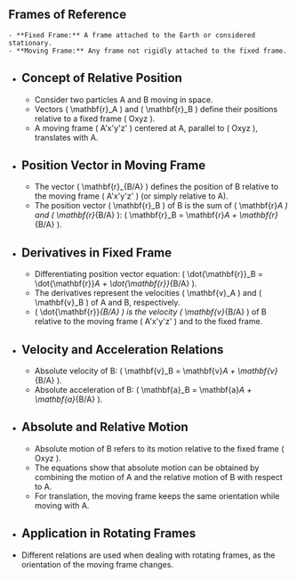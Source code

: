 ## Frames of Reference
	- **Fixed Frame:** A frame attached to the Earth or considered stationary.
	- **Moving Frame:** Any frame not rigidly attached to the fixed frame.
- ## Concept of Relative Position
	- Consider two particles A and B moving in space.
	- Vectors \( \mathbf{r}_A \) and \( \mathbf{r}_B \) define their positions relative to a fixed frame \( Oxyz \).
	- A moving frame \( A'x'y'z' \) centered at A, parallel to \( Oxyz \), translates with A.
- ## Position Vector in Moving Frame
	- The vector \( \mathbf{r}_{B/A} \) defines the position of B relative to the moving frame \( A'x'y'z' \) (or simply relative to A).
	- The position vector \( \mathbf{r}_B \) of B is the sum of \( \mathbf{r}_A \) and \( \mathbf{r}_{B/A} \): \( \mathbf{r}_B = \mathbf{r}_A + \mathbf{r}_{B/A} \).
- ## Derivatives in Fixed Frame
	- Differentiating position vector equation: \( \dot{\mathbf{r}}_B = \dot{\mathbf{r}}_A + \dot{\mathbf{r}}_{B/A} \).
	- The derivatives represent the velocities \( \mathbf{v}_A \) and \( \mathbf{v}_B \) of A and B, respectively.
	- \( \dot{\mathbf{r}}_{B/A} \) is the velocity \( \mathbf{v}_{B/A} \) of B relative to the moving frame \( A'x'y'z' \) and to the fixed frame.
- ## Velocity and Acceleration Relations
	- Absolute velocity of B: \( \mathbf{v}_B = \mathbf{v}_A + \mathbf{v}_{B/A} \).
	- Absolute acceleration of B: \( \mathbf{a}_B = \mathbf{a}_A + \mathbf{a}_{B/A} \).
- ## Absolute and Relative Motion
	- Absolute motion of B refers to its motion relative to the fixed frame \( Oxyz \).
	- The equations show that absolute motion can be obtained by combining the motion of A and the relative motion of B with respect to A.
	- For translation, the moving frame keeps the same orientation while moving with A.
- ## Application in Rotating Frames
- Different relations are used when dealing with rotating frames, as the orientation of the moving frame changes.